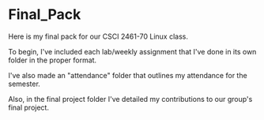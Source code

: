 # Final_Pack

Here is my final pack for our CSCI 2461-70 Linux class.

To begin, I've included each lab/weekly assignment that I've done in its own folder in the proper format.

I've also made an "attendance" folder that outlines my attendance for the semester.

Also, in the final project folder I've detailed my contributions to our group's final project.
